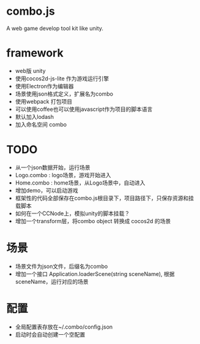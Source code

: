 # combo.js
A web game develop tool kit like unity.

# framework
* web版 unity
* 使用cocos2d-js-lite 作为游戏运行引擎
* 使用Electron作为编辑器
* 场景使用json格式定义，扩展名为combo
* 使用webpack 打包项目
* 可以使用coffee也可以使用javascript作为项目的脚本语言
* 默认加入lodash
* 加入命名空间 combo

# TODO
* 从一个json数据开始，运行场景
* Logo.combo : logo场景，游戏开始进入
* Home.combo : home场景，从Logo场景中，自动进入
* 增加demo，可以启动游戏
* 框架性的代码全部保存在combo.js根目录下，项目路径下，只保存资源和挂载脚本
* 如何在一个CCNode上，模拟unity的脚本挂载？
* 增加一个transform层，将combo object 转换成 cocos2d 的场景

# 场景
* 场景文件为json文件，后缀名为combo
* 增加一个接口 Application.loaderScene(string sceneName), 根据sceneName，运行对应的场景

# 配置
* 全局配置表存放在~/.combo/config.json
* 启动时会自动创建一个空配置
